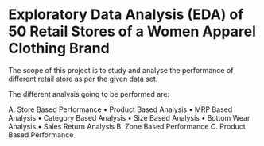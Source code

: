 # Exploratory Data Analysis (EDA) of 50 Retail Stores of a Women Apparel Clothing Brand

The scope of this project is to study and analyse the performance of different retail store as per the given data set.

The different analysis going to be performed are:

A.	Store Based Performance
•	Product Based Analysis
•	MRP Based Analysis
•	Category Based Analysis
•	Size Based Analysis
•	Bottom Wear Analysis
•	Sales Return Analysis
B.	Zone Based Performance
C.	Product Based Performance

